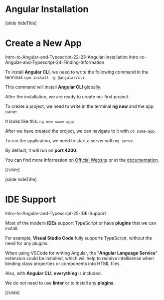 # Angular Installation

[slide hideTitle]

# Create a New App

Intro-to-Angular-and-Typescript-22-23-Angular-Installation
Intro-to-Angular-and-Typescript-24-Finding-Information

To install **Angular CLI**, we need to write the following command in the terminal: `npm install -g @angular/cli`.

This command will install **Angular CLI** globally.

After the installation, we are ready to create our first project.

To create a project, we need to write in the terminal **ng new** and the app name.

It looks like this: `ng new some-app`.

After we have created the project, we can navigate to it with `cd some-app`.

To run the application, we need to start a server with `ng serve`.

By default, it will run on **port 4200**.

You can find more information on [Official Website](https://angular.io) or at the [documentation](https://angular.io/docs).

[/slide]

[slide hideTitle]

# IDE Support

Intro-to-Angular-and-Typescript-25-IDE-Support

Most of the modern **IDEs** support TypeScript or have **plugins** that we can install.

For example, **Visual Studio Code** fully supports TypeScript, without the need for any plugins.

When using VSCode for writing Angular, the "**Angular Language Service**" extension could be installed, which will help to receive intellisense when binding class properties or components into HTML files.

Also, with **Angular CLI**, **everything** is included.

We do not need to use **linter** or to install any **plugins**.

[/slide]
